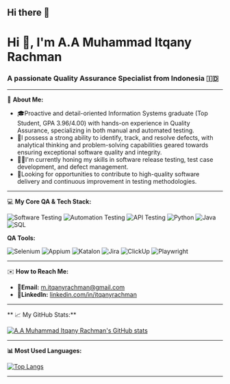 ## Hi there 👋
# Hi 👋, I'm A.A Muhammad Itqany Rachman

### A passionate Quality Assurance Specialist from Indonesia 🇮🇩

---

👋 **About Me:**

* 🎓Proactive and detail-oriented Information Systems graduate (Top Student, GPA 3.96/4.00) with hands-on experience in Quality Assurance, specializing in both manual and automated testing. 
* 📝I possess a strong ability to identify, track, and resolve defects, with analytical thinking and problem-solving capabilities geared towards ensuring exceptional software quality and integrity. 
* 👨‍💻I'm currently honing my skills in software release testing, test case development, and defect management. 
* 🔭Looking for opportunities to contribute to high-quality software delivery and continuous improvement in testing methodologies.

---

💻 **My Core QA & Tech Stack:**

<img src="https://img.shields.io/badge/Software_Testing-000000?style=for-the-badge&logo=testing-library&logoColor=white" alt="Software Testing"> <img src="https://img.shields.io/badge/Automation_Testing-000000?style=for-the-badge&logo=cypress&logoColor=white" alt="Automation Testing"> <img src="https://img.shields.io/badge/API_Testing-000000?style=for-the-badge&logo=postman&logoColor=white" alt="API Testing"> <img src="https://img.shields.io/badge/Python-3776AB?style=for-the-badge&logo=python&logoColor=white" alt="Python"> <img src="https://img.shields.io/badge/Java-007396?style=for-the-badge&logo=java&logoColor=white" alt="Java"> <img src="https://img.shields.io/badge/SQL-4479A1?style=for-the-badge&logo=postgresql&logoColor=white" alt="SQL">

**QA Tools:**

<img src="https://img.shields.io/badge/Selenium-43B02A?style=for-the-badge&logo=selenium&logoColor=white" alt="Selenium"> <img src="https://img.shields.io/badge/Appium-ED072B?style=for-the-badge&logo=appium&logoColor=white" alt="Appium"> <img src="https://img.shields.io/badge/Katalon-1E90FF?style=for-the-badge&logo=katalon&logoColor=white" alt="Katalon"> <img src="https://img.shields.io/badge/Jira-0052CC?style=for-the-badge&logo=jira&logoColor=white" alt="Jira"> <img src="https://img.shields.io/badge/ClickUp-E4172B?style=for-the-badge&logo=clickup&logoColor=white" alt="ClickUp"> <img src="https://img.shields.io/badge/Playwright-212A36?style=for-the-badge&logo=playwright&logoColor=white" alt="Playwright">

---
 
✉️ **How to Reach Me:**

* 📧**Email:** [m.itqanyrachman@gmail.com](mailto:m.itqanyrachman@gmail.com) 
* 🔗**LinkedIn:** [linkedin.com/in/itqanyrachman](https://www.linkedin.com/in/itqanyrachman) 

---


** 📈 My GitHub Stats:**

[![A.A Muhammad Itqany Rachman's GitHub stats](https://github-readme-stats.vercel.app/api?username=itqanyrachman&show_icons=true&theme=radical&hide_border=true)](https://github.com/itqanyrachman/github-readme-stats)

---

**📊 Most Used Languages:**

[![Top Langs](https://github-readme-stats.vercel.app/api/top-langs/?username=itqanyrachman&layout=compact&theme=radical&hide_border=true)](https://github.com/itqanyrachman/github-readme-stats)

---
<!--
**itqanyrachman/itqanyrachman** is a ✨ _special_ ✨ repository because its `README.md` (this file) appears on your GitHub profile.

Here are some ideas to get you started:

- 🔭 I’m currently working on ...
- 🌱 I’m currently learning ...
- 👯 I’m looking to collaborate on ...
- 🤔 I’m looking for help with ...
- 💬 Ask me about ...
- 📫 How to reach me: ...
- 😄 Pronouns: ...
- ⚡ Fun fact: ...
-->
